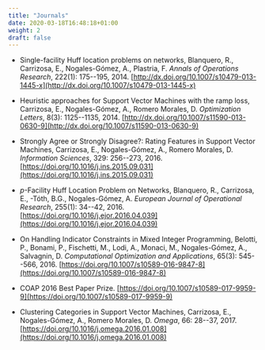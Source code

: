 ```yaml
---
title: "Journals"
date: 2020-03-18T16:48:18+01:00
weight: 2
draft: false
---
```





* Single-facility Huff location problems on networks, Blanquero, R., Carrizosa, E., Nogales-Gómez, A., Plastria, F. _Annals of Operations Research_, 222(1): 175--195, 2014. 
[http://dx.doi.org/10.1007/s10479-013-1445-x](http://dx.doi.org/10.1007/s10479-013-1445-x)

* Heuristic approaches for Support Vector Machines with the ramp loss, Carrizosa, E., Nogales-Gómez, A., Romero Morales, D. _Optimization Letters_, 8(3): 1125--1135, 2014. 
[http://dx.doi.org/10.1007/s11590-013-0630-9](http://dx.doi.org/10.1007/s11590-013-0630-9)

* Strongly Agree or Strongly Disagree?: Rating Features in Support Vector Machines, Carrizosa, E., Nogales-Gómez, A., Romero Morales, D. _Information Sciences_, 329: 256--273, 2016. 
[https://doi.org/10.1016/j.ins.2015.09.031](https://doi.org/10.1016/j.ins.2015.09.031)

* _p_-Facility Huff Location Problem on Networks, Blanquero, R., Carrizosa, E., -Tóth, B.G., Nogales-Gómez, A. _European Journal of Operational Research_, 255(1): 34--42, 2016. 
[https://doi.org/10.1016/j.ejor.2016.04.039](https://doi.org/10.1016/j.ejor.2016.04.039)

* On Handling Indicator Constraints in Mixed Integer Programming, Belotti, P., Bonami, P., Fischetti, M., Lodi, A., Monaci, M., Nogales-Gómez, A., Salvagnin, D. _Computational Optimization and Applications_, 65(3): 545--566, 2016.
[https://doi.org/10.1007/s10589-016-9847-8](https://doi.org/10.1007/s10589-016-9847-8)

* COAP 2016 Best Paper Prize.
[https://doi.org/10.1007/s10589-017-9959-9](https://doi.org/10.1007/s10589-017-9959-9)

* Clustering Categories in Support Vector Machines, Carrizosa, E., Nogales-Gómez, A., Romero Morales, D. _Omega_, 66: 28--37, 2017. 
[https://doi.org/10.1016/j.omega.2016.01.008](https://doi.org/10.1016/j.omega.2016.01.008)





